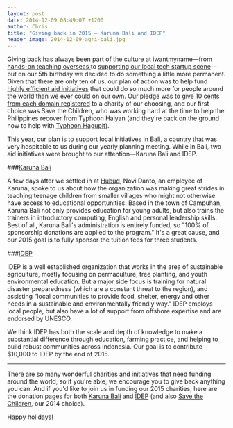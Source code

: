 ```yaml
---
layout: post
date: 2014-12-09 08:49:07 +1200
author: Chris
title: "Giving back in 2015 — Karuna Bali and IDEP"
header_image: 2014-12-09-agri-bali.jpg
---
```


<!-- excerpt -->

Giving back has always been part of the culture at iwantmyname—from [hands-on teaching overseas ](http://blog.iwantmyname.com/2013/04/iwantmyname-helping-cambodian-schools.html) to [supporting our local tech startup scene](http://blog.iwantmyname.com/2014/05/lightning-strikes-twice-in-wellingtons-startup-scene.html)—but on our 5th birthday we decided to do something a little more permanent. Given that there are only ten of us, our plan of action was to help fund [highly efficient aid initiatives](http://charitynavigator.org/) that could do so much more for people around the world than we ever could on our own. Our pledge was to give [10 cents from each domain registered](http://blog.iwantmyname.com/2013/12/for-our-birthday-were-giving-back-and-you-should-too.html) to a charity of our choosing, and our first choice was Save the Children, who was working hard at the time to help the Philippines recover from Typhoon Haiyan (and they're back on the ground now to help with [Typhoon Hagupit](http://www.savethechildren.org/site/c.8rKLIXMGIpI4E/b.6150549/)). 

This year, our plan is to support local initiatives in Bali, a country that was very hospitable to us during our yearly planning meeting. While in Bali, two aid initiatives were brought to our attention—Karuna Bali and IDEP. 

<!-- /excerpt -->

###[Karuna Bali](http://www.karunabali.com/)

A few days after we settled in at [Hubud](http://www.hubud.org/hubud-villa/), Novi Danto, an employee of Karuna, spoke to us about how the organization was making great strides in teaching teenage children from smaller villages who might not otherwise have access to educational opportunities. Based in the town of Campuhan, Karuna Bali not only provides education for young adults, but also trains the trainers in introductory computing, English and personal leadership skills. Best of all, Karuna Bali's administration is entirely funded, so "100% of sponsorship donations are applied to the program." It's a great cause, and our 2015 goal is to fully sponsor the tuition fees for three students.

###[IDEP](http://www.idepfoundation.org/)

IDEP is a well established organization that works in the area of sustainable agriculture, mostly focusing on permaculture, tree planting, and youth environmental education. But a major side focus is training for natural disaster preparedness (which are a constant threat to the region), and assisting "local communities to provide food, shelter, energy and other needs in a sustainable and environmentally friendly way." IDEP employs local people, but also have a lot of support from offshore expertise and are endorsed by UNESCO.

We think IDEP has both the scale and depth of knowledge to make a substantial difference through education, farming practice, and helping to  build robust communities across Indonesia. Our goal is to contribute $10,000 to IDEP by the end of 2015. 

***

There are so many wonderful charities and initiatives that need funding around the world, so if you're able, we encourage you to give back anything you can. And if you'd like to join us in funding our 2015 charities, here are the donation pages for both [Karuna Bali](http://www.karunabali.com/index.php?section=5) and [IDEP](http://www.idepfoundation.org/howyoucanhelp/donatetoday) (and also [Save the Children](https://secure.savethechildren.org/site/c.8rKLIXMGIpI4E/b.6239401/k.C01C/Global_Action_Fund/apps/ka/sd/donor.asp), our 2014 choice). 

Happy holidays!

